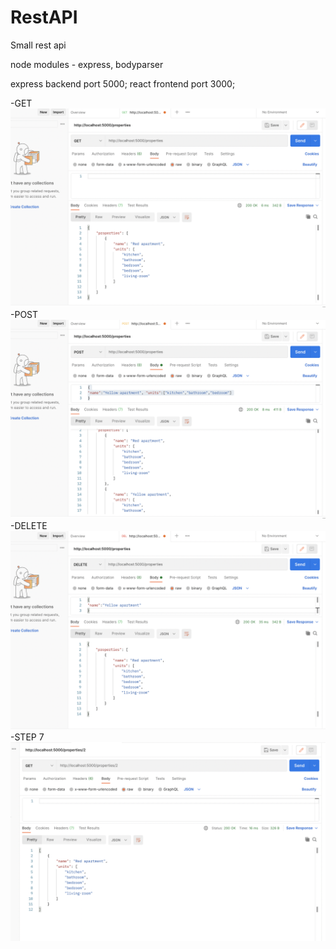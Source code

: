 # RestAPI
Small rest api

node modules - express, bodyparser

express backend port 5000;
react frontend port 3000; 

-GET![get](images/get.png)
-POST![post](images/post.png)
-DELETE![delete](images/delete.png)
-STEP 7![step7](images/step-7.png)
